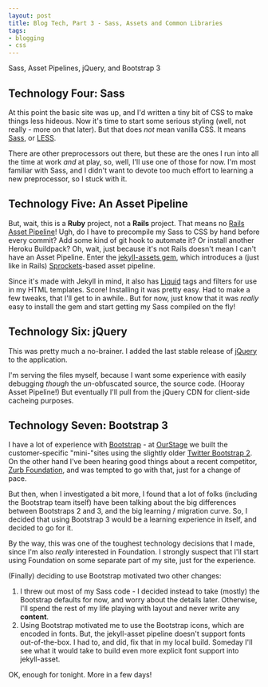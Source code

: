 ```yaml
---
layout: post
title: Blog Tech, Part 3 - Sass, Assets and Common Libraries
tags:
- blogging
- css
---
```

Sass, Asset Pipelines, jQuery, and Bootstrap 3

Technology Four: Sass
---
At this point the basic site was up, and I\'d written a tiny bit of CSS to make things less hideous.  Now it\'s time to start some serious styling (well, not really - more on that later).  But that does *not* mean vanilla CSS.  It means [Sass](http://sass-lang.com/), or [LESS](http://lesscss.org/).  

There are other preprocessors out there, but these are the ones I run into all the time at work *and* at play, so, well, I\'ll use one of those for now.  I\'m most familiar with Sass, and I didn\'t want to devote too much effort to learning a new preprocessor, so I stuck with it.

Technology Five: An Asset Pipeline
---
But, wait, this is a **Ruby** project, not a **Rails** project.  That means no [Rails Asset Pipeline](http://guides.rubyonrails.org/asset_pipeline.html)!  Ugh, do I have to precompile my Sass to CSS by hand before every commit?  Add some kind of git hook to automate it?  Or install another Heroku Buildpack?  Oh, wait, just because it\'s not Rails doesn\'t mean I can\'t have an Asset Pipeline.  Enter the [jekyll-assets gem](https://github.com/ixti/jekyll-assets), which introduces a (just like in Rails) [Sprockets](https://github.com/sstephenson/sprockets)-based asset pipeline.

Since it\'s made with Jekyll in mind, it also has [Liquid](http://liquidmarkup.org/) tags and filters for use in my HTML templates.  Score!  Installing it was pretty easy.  Had to make a few tweaks, that I\'ll get to in awhile..  But for now, just know that it was *really* easy to install the gem and start getting my Sass compiled on the fly!

Technology Six: jQuery
----
This was pretty much a no-brainer.  I added the last stable release of [jQuery](http://jquery.com/) to the application.

I\'m serving the files myself, because I want some experience with easily debugging *though* the *un*-obfuscated source, the source code.  (Hooray Asset Pipeline!)  But eventually I\'ll pull from the jQuery CDN for client-side cacheing purposes.

Technology Seven: Bootstrap 3
---
I have a lot of experience with [Bootstrap](http://getbootstrap.com/) - at [OurStage](http://www.ourstage.com) we built the customer-specific \"mini-\"sites using the slightly older [Twitter Bootstrap 2](http://getbootstrap.com/2.3.2/).  On the other hand I\'ve been hearing good things about a recent competitor, [Zurb Foundation](http://foundation.zurb.com/), and was tempted to go with that, just for a change of pace.

But then, when I investigated a bit more, I found that a lot of folks (including the Bootstrap team itself) have been talking about the big differences between Bootstraps 2 and 3, and the big learning / migration curve.  So, I decided that using Bootstrap 3 would be a learning experience in itself, and decided to go for it.

By the way, this was one of the toughest technology decisions that I made, since I\'m also *really* interested in Foundation.  I strongly suspect that I\'ll start using Foundation on some separate part of my site, just for the experience.  

(Finally) deciding to use Bootstrap motivated two other changes:

1. I threw out most of my Sass code - I decided instead to take (mostly) the Bootstrap defaults for now, and worry about the details later.  Otherwise, I\'ll spend the rest of my life playing with layout and never write any **content**.
2. Using Bootstrap motivated me to use the Bootstrap icons, which are encoded in fonts.  But, the jekyll-asset pipeline doesn\'t support fonts out-of-the-box.  I had to, and did, fix that in my local build.  Someday I\'ll see what it would take to build even more explicit font support into jekyll-asset.

OK, enough for tonight.  More in a few days!
